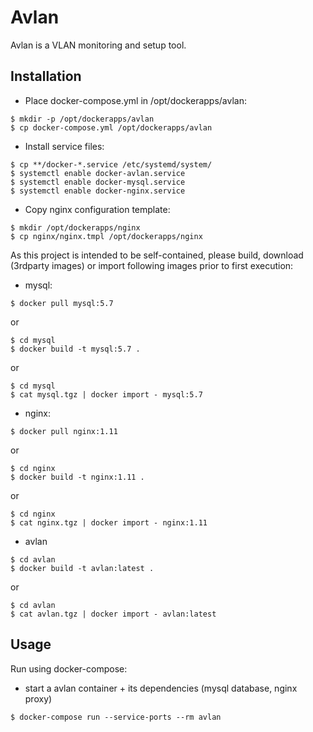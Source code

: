 # Avlan

Avlan is a VLAN monitoring and setup tool.

## Installation
  - Place docker-compose.yml in /opt/dockerapps/avlan:
  ```console
  $ mkdir -p /opt/dockerapps/avlan
  $ cp docker-compose.yml /opt/dockerapps/avlan
  ```
  - Install service files: 
  ```console
  $ cp **/docker-*.service /etc/systemd/system/
  $ systemctl enable docker-avlan.service
  $ systemctl enable docker-mysql.service
  $ systemctl enable docker-nginx.service
  ```
  - Copy nginx configuration template:
  ```console
  $ mkdir /opt/dockerapps/nginx
  $ cp nginx/nginx.tmpl /opt/dockerapps/nginx
  ```

As this project is intended to be self-contained, please build, download (3rdparty images) or import following images prior to first execution:
- mysql:
```console
$ docker pull mysql:5.7
```
or
```console
$ cd mysql
$ docker build -t mysql:5.7 .
```
or
```console
$ cd mysql
$ cat mysql.tgz | docker import - mysql:5.7
```

- nginx:
```console
$ docker pull nginx:1.11
```
or
```console
$ cd nginx
$ docker build -t nginx:1.11 .
```
or
```console
$ cd nginx
$ cat nginx.tgz | docker import - nginx:1.11
```

- avlan
```console
$ cd avlan
$ docker build -t avlan:latest .
```
or
```console
$ cd avlan
$ cat avlan.tgz | docker import - avlan:latest
```

## Usage

Run using docker-compose:

* start a avlan container + its dependencies (mysql database, nginx proxy)

```console
$ docker-compose run --service-ports --rm avlan
```

